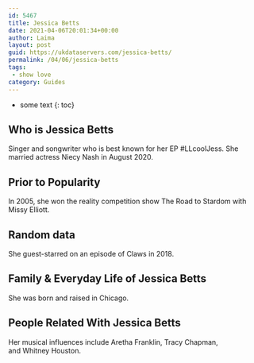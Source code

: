 ```yaml
---
id: 5467
title: Jessica Betts
date: 2021-04-06T20:01:34+00:00
author: Laima
layout: post
guid: https://ukdataservers.com/jessica-betts/
permalink: /04/06/jessica-betts
tags:
 - show love
category: Guides
---
```


* some text
{: toc}


## Who is Jessica Betts
                  
                  
                  
Singer and songwriter who is best known for her EP #LLcoolJess. She married actress Niecy Nash in August 2020. 
                  
              
            
              
            
                
                
                
## Prior to Popularity
                  
                  
                  
In 2005, she won the reality competition show The Road to Stardom with Missy Elliott. 
                  
              
            
              
            
                
                
                
## Random data
                  
                  
                  
She guest-starred on an episode of Claws in 2018. 
                  
              
            
              
            
                
                
                
## Family & Everyday Life of Jessica Betts
                  
                  
                  
She was born and raised in Chicago. 
                  
              
            
              
            
                
                
                
## People Related With Jessica Betts
                  
                  
                  
Her musical influences include Aretha Franklin, Tracy Chapman, and Whitney Houston. 
                  
              
            
              
            
                
              
            
              
              
            
            
              
            
          
          
          